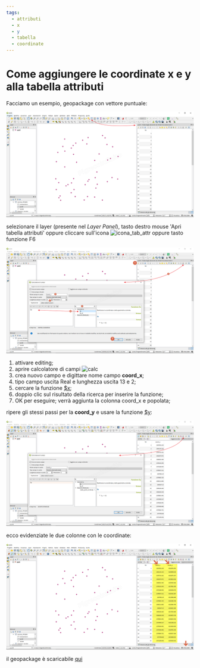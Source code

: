 ```yaml
---
tags:
  - attributi
  - x
  - y
  - tabella
  - coordinate
---
```


# Come aggiungere le coordinate x e y alla tabella attributi

Facciamo un esempio, geopackage con vettore puntuale:

[![](../img/esempi/add_coord_xy/add_coord1.png)](../img/esempi/add_coord_xy/add_coord1.png)

selezionare il layer (presente nel _Layer Panel_), tasto destro mouse 'Apri tabella attributi' oppure cliccare sull'icona ![icona_tab_attr](https://docs.qgis.org/2.18/it/_images/mActionOpenTable.png) oppure tasto funzione F6

[![](../img/esempi/add_coord_xy/add_coord2.png)](../img/esempi/add_coord_xy/add_coord2.png)

1. attivare editing;
2. aprire calcolatore di campi ![calc](https://docs.qgis.org/testing/en/_images/mActionCalculateField.png)
3. crea nuovo campo e digittare nome campo **coord_x**;
4. tipo campo uscita Real e lunghezza uscita 13 e 2;
5. cercare la funzione [$x](../gr_funzioni/geometria/geometria_unico.md#x);
6. doppio clic sul risultato della ricerca per inserire la funzione;
7. OK per eseguire; verrà aggiunta la colonna coord_x e popolata;

ripere gli stessi passi per la **coord_y** e usare la funzione [\$y](../gr_funzioni/geometria/geometria_unico.md#y):

[![](../img/esempi/add_coord_xy/add_coord3.png)](../img/esempi/add_coord_xy/add_coord3.png)

ecco evidenziate le due colonne con le coordinate:

[![](../img/esempi/add_coord_xy/add_coord4.png)](../img/esempi/add_coord_xy/add_coord4.png)

il geopackage è scaricabile [qui](../prova_tu/dati_esempi.zip)
